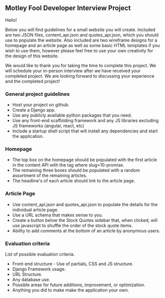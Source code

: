 ## Motley Fool Developer Interview Project

Hello!

Below you will find guidelines for a small website you will create. Included are two JSON files, content_api.json and quotes_api.json, which you should use to populate the website. Also included are two wireframe designs for a homepage and an article page as well as some basic HTML templates if you wish to use them, however please feel free to use your own creativity for the design of this website.

We would like to thank you for taking the time to complete this project. We will schedule your in-person interview after we have received your completed project. We are looking forward to discussing your experience and the completed project!

### General project guidelines
* Host your project on github.
* Create a Django app.
* Use any publicly available python packages that you need.
* Use any front-end scaffolding framework and any JS libraries excluding JS frameworks (angular, react, etc)
* Include a startup shell script that will install any dependencies and start the application.

### Homepage
* The top box on the homepage should be populated with the first article in the content API with the tag where slug=10-promise.
* The remaining three boxes should be populated with a random assortment of the remaining articles.
* The headline's of each article should link to the article page.

### Article Page
* Use content_api.json and quotes_api.json to populate the details for the individual article page.
* Use a URL schema that makes sense to you.
* Create a button below the Stock Quotes sidebar that, when clicked, will use javascript to shuffle the order of the stock quote 
items.
* Ability to add comments at the bottom of an article by anonymous users.

### Evaluation criteria
List of possible evaluation criteria.
* Front-end structure - Use of partials, CSS and JS structure.
* Django Framework usage.
* URL Structure.
* Any database use.
* Possible areas for future additions, improvement, or optimization.
* Anything you did to make make the application your own.

